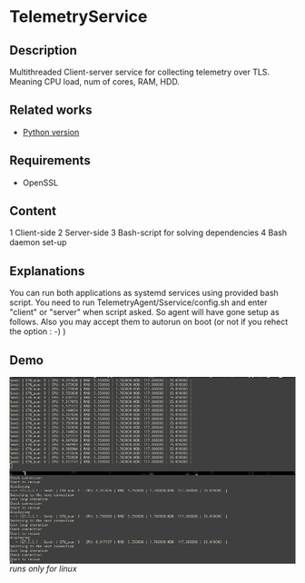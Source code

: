 <h1>TelemetryService</h1>

<h2>Description</h2>

Multithreaded Client-server service for collecting telemetry over TLS. Meaning CPU load, num of cores, RAM, HDD.

<h2>Related works</h2>

* [Python version](https://github.com/Ozanis/sslsock_client_server)

<h2>Requirements</h2>

* OpenSSL

<h2>Content</h2>

1 Client-side
2 Server-side
3 Bash-script for solving dependencies
4 Bash daemon set-up

<h2>Explanations</h2>

You can run both applications as systemd services using provided bash script.
You need to run  TelemetryAgent/Sservice/config.sh and enter "client" or "server" when script asked. So agent will have gone setup as follows. Also you may accept them to autorun on boot (or not if you rehect the option : -) )

<h2>Demo</h2>
                               
<img src="./test/demo.png"
alt="Running"
style="float: left; margin-right: 10px;" />    
                                                                                                   

_runs only for linux_
